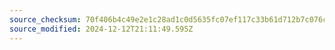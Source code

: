 ```yaml
---
source_checksum: 70f406b4c49e2e1c28ad1c0d5635fc07ef117c33b61d712b7c076c62e7741687
source_modified: 2024-12-12T21:11:49.595Z
---
```


